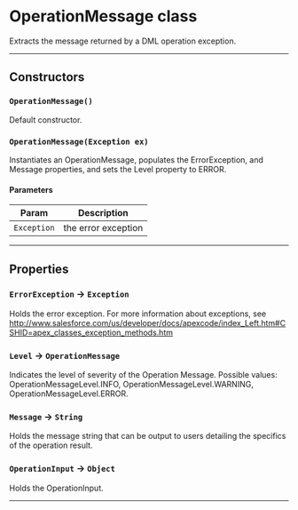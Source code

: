 # OperationMessage class

Extracts the message returned by a DML operation exception.

---
## Constructors
### `OperationMessage()`

Default constructor.
### `OperationMessage(Exception ex)`

Instantiates an OperationMessage, populates the ErrorException, and Message properties, and sets the Level property to ERROR.
#### Parameters
|Param|Description|
|-----|-----------|
|`Exception` |  the error exception |

---
## Properties

### `ErrorException` → `Exception`

Holds the error exception. For more information about exceptions, see http://www.salesforce.com/us/developer/docs/apexcode/index_Left.htm#CSHID=apex_classes_exception_methods.htm

### `Level` → `OperationMessage`

Indicates the level of severity of the Operation Message. Possible values: OperationMessageLevel.INFO, OperationMessageLevel.WARNING, OperationMessageLevel.ERROR.

### `Message` → `String`

Holds the message string that can be output to users detailing the specifics of the operation result.

### `OperationInput` → `Object`

Holds the OperationInput.

---
